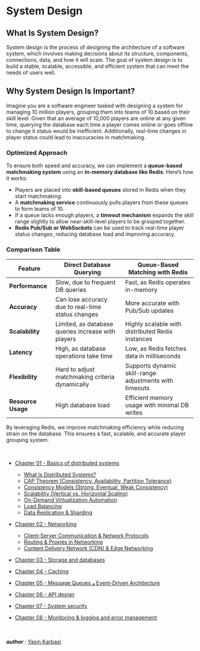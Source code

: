 # System Design

## What Is __System Design__?
System design is the process of designing the architecture of a software system, which involves making decisions about its structure, components, connections, data, and how it will scale. The goal of system design is to build a stable, scalable, accessible, and efficient system that can meet the needs of users well.

## Why System Design Is Important?
Imagine you are a software engineer tasked with designing a system for managing 10 million players, grouping them into teams of 10 based on their skill level. Given that an average of 10,000 players are online at any given time, querying the database each time a player comes online or goes offline to change it status would be inefficient. Additionally, real-time changes in player status could lead to inaccuracies in matchmaking.

### Optimized Approach
To ensure both speed and accuracy, we can implement a **queue-based matchmaking system** using an **in-memory database like Redis**. Here’s how it works:

- Players are placed into **skill-based queues** stored in Redis when they start matchmaking.
- A **matchmaking service** continuously pulls players from these queues to form teams of 10.
- If a queue lacks enough players, a **timeout mechanism** expands the skill range slightly to allow near-skill-level players to be grouped together.
- **Redis Pub/Sub or WebSockets** can be used to track real-time player status changes, reducing database load and improving accuracy.

### Comparison Table

| Feature                   | Direct Database Querying | Queue-Based Matching with Redis |
|---------------------------|-------------------------|--------------------------------|
| **Performance**          | Slow, due to frequent DB queries | Fast, as Redis operates in-memory |
| **Accuracy**             | Can lose accuracy due to real-time status changes | More accurate with Pub/Sub updates |
| **Scalability**          | Limited, as database queries increase with players | Highly scalable with distributed Redis instances |
| **Latency**              | High, as database operations take time | Low, as Redis fetches data in milliseconds |
| **Flexibility**          | Hard to adjust matchmaking criteria dynamically | Supports dynamic skill-range adjustments with timeouts |
| **Resource Usage**       | High database load | Efficient memory usage with minimal DB writes |

By leveraging Redis, we improve matchmaking efficiency while reducing strain on the database. This ensures a fast, scalable, and accurate player grouping system.

<br>

- [Chapter 01 - Basics of distributed systems](https://github.com/YasinKar/System-Design/tree/main/chapter-01)
  - [What Is Distributed Systems?](https://github.com/YasinKar/System-Design/tree/main/chapter-01#What-Is-Distributed-Systems)
  - [CAP Theorem (Consistency, Availability, Partition Tolerance)](https://github.com/YasinKar/System-Design/tree/main/chapter-01#cap-theorem-consistency-availability-partition-tolerance)
  - [Consistency Models (Strong, Eventual, Weak Consistency)](https://github.com/YasinKar/System-Design/tree/main/chapter-01#consistency-models-strong-eventual-weak-consistency)
  - [Scalability (Vertical vs. Horizontal Scaling)](https://github.com/YasinKar/System-Design/tree/main/chapter-01#scalability-vertical-vs-horizontal-scaling)
  - [On-Demand Virtualization Automation](https://github.com/YasinKar/System-Design/tree/main/chapter-01#on-demand-virtualization-automation)
  - [Load Balancing](https://github.com/YasinKar/System-Design/tree/main/chapter-01#load-balancing)
  - [Data Replication & Sharding](https://github.com/YasinKar/System-Design/tree/main/chapter-01#data-replication--sharding)

- [Chapter 02 - Networking](https://github.com/YasinKar/System-Design/tree/main/chapter-02)
  - [Client-Server Communication & Network Protocols](https://github.com/YasinKar/System-Design/tree/main/chapter-02#client-server-communication--network-protocols)
  - [Routing & Proxies in Networking](https://github.com/YasinKar/System-Design/tree/main/chapter-02#routing--proxies-in-networking)
  - [Content Delivery Network (CDN) & Edge Networking](https://github.com/YasinKar/System-Design/tree/main/chapter-02#content-delivery-network-cdn--edge-networking)

- [Chapter 03 - Storage and databases](https://github.com/YasinKar/System-Design/tree/main/chapter-03)

- [Chapter 04 - Caching](https://github.com/YasinKar/System-Design/tree/main/chapter-04)

- [Chapter 05 - Message Queues و Event-Driven Architecture](https://github.com/YasinKar/System-Design/tree/main/chapter-05)

- [Chapter 06 - API design](https://github.com/YasinKar/System-Design/tree/main/chapter-06)

- [Chapter 07 - System security](https://github.com/YasinKar/System-Design/tree/main/chapter-07)

- [Chapter 08 - Monitoring & logging and error management](https://github.com/YasinKar/System-Design/tree/main/chapter-08)


<br><br> ***author*** : [Yasin Karbasi](https://github.com/YasinKar)
